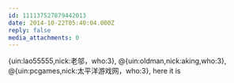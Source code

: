```yaml
---
id: 111137527879442013
date: 2014-10-22T05:40:04.000Z
reply: false
media_attachments: 0
---
```


{uin:lao55555,nick:老邬，who:3}, @{uin:oldman,nick:aking,who:3}, @{uin:pcgames,nick:太平洋游戏网，who:3}, here it is

